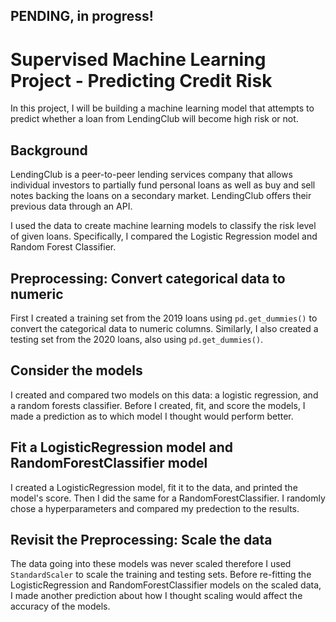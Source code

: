 ## PENDING, in progress!

# Supervised Machine Learning Project - Predicting Credit Risk

In this project, I will be building a machine learning model that attempts to predict whether a loan from LendingClub will become high risk or not. 

## Background

LendingClub is a peer-to-peer lending services company that allows individual investors to partially fund personal loans as well as buy and sell notes backing the loans on a secondary market. LendingClub offers their previous data through an API.

I used the data to create machine learning models to classify the risk level of given loans. Specifically, I compared the Logistic Regression model and Random Forest Classifier.

## Preprocessing: Convert categorical data to numeric

First I created a training set from the 2019 loans using `pd.get_dummies()` to convert the categorical data to numeric columns. Similarly, I also created a testing set from the 2020 loans, also using `pd.get_dummies()`. 

## Consider the models

I created and compared two models on this data: a logistic regression, and a random forests classifier. Before I created, fit, and score the models, I made a prediction as to which model I thought would perform better. 

## Fit a LogisticRegression model and RandomForestClassifier model

I created a LogisticRegression model, fit it to the data, and printed the model's score. Then I did the same for a RandomForestClassifier. I randomly chose a hyperparameters and compared my predection to the results.

## Revisit the Preprocessing: Scale the data

The data going into these models was never scaled therefore I used `StandardScaler` to scale the training and testing sets. Before re-fitting the LogisticRegression and RandomForestClassifier models on the scaled data, I made another prediction about how I thought scaling would affect the accuracy of the models.

